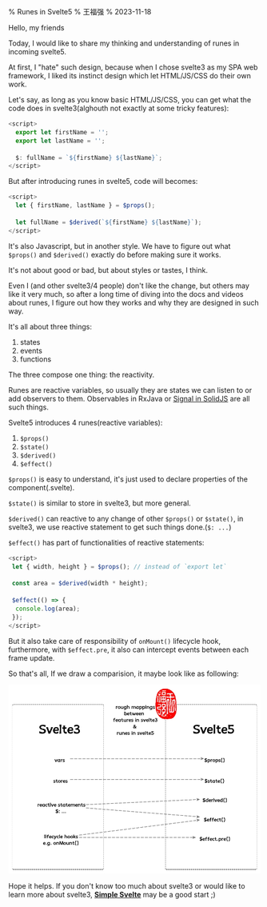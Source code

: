 % Runes in Svelte5
% 王福强
% 2023-11-18

Hello, my friends

Today, I would like to share my thinking and understanding of runes in incoming svelte5.

At first, I "hate" such design, because when I chose svelte3 as my SPA web framework, I liked its instinct design which let HTML/JS/CSS do their own work. 

Let's say, as long as you know basic HTML/JS/CSS, you can get what the code does in svelte3(alghouth not exactly at some tricky features): 


```javascript
<script>
  export let firstName = '';
  export let lastName = '';

  $: fullName = `${firstName} ${lastName}`;
</script>
```

But after introducing runes in svelte5, code will becomes: 

```js
<script>
  let { firstName, lastName } = $props();

  let fullName = $derived(`${firstName} ${lastName}`);
</script>
```

It's also Javascript, but in another style. We have to figure out what `$props()` and `$derived()` exactly do before making sure it works.

It's not about good or bad, but about styles or tastes, I think. 

Even I (and other svelte3/4 people) don't like the change, but others may like it very much, so after a long time of diving into the docs and videos about runes, I figure out how they works and why they are designed in such way.

It's all about three things: 

1. states
2. events
3. functions

The three compose one thing: the reactivity.

Runes are reactive variables, so usually they are states we can listen to or add observers to them. Observables in RxJava or [Signal in SolidJS](https://www.solidjs.com/tutorial/introduction_signals) are all such things.

Svelte5 introduces 4 runes(reactive variables):

1. `$props()`
2. `$state()`
3. `$derived()`
4. `$effect()`

`$props()` is easy to understand, it's just used to declare properties of the component(.svelte).

`$state()` is similar to store in svelte3, but more general.

`$derived()` can reactive to any change of other `$props()` or `$state()`, in svelte3, we use  reactive statement to get such things done.(`$: ...`)

`$effect()` has part of functionalities of reactive statements:

```js
<script>
 let { width, height } = $props(); // instead of `export let`

 const area = $derived(width * height);

 $effect(() => {
  console.log(area);
 });
</script>
```

But it also take care of responsibility of `onMount()` lifecycle hook, furthermore, with `$effect.pre`, it also can intercept events between each frame update.

So that's all, If we draw a comparision, it maybe look like as following:

![](images/svelte3_vs_svelte5_runes.jpg)

Hope it helps. If you don't know too much about svelte3 or would like to learn more about svelte3, [**Simple Svelte**](https://store.afoo.me/l/simple_svelte) may be a good start ;)


